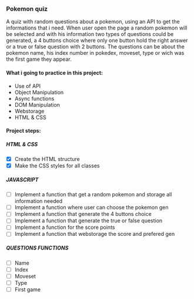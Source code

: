 ### Pokemon quiz

A quiz with random questions about a pokemon, using an API to get the informations that i need. When user open the page a random pokemon will be selected and with his information two types of questions could be generated, a 4 buttons choice where only one button hold the right answer or a true or false question with 2 buttons. The questions can be about the pokemon name, his index number in pokedex, moveset, type or wich was the first game they appear.

#### What i going to practice in this project:
- Use of API
- Object Manipulation
- Async functions
- DOM Manipulation
- Webstorage
- HTML & CSS

#### Project steps:
##### HTML & CSS
- [x] Create the HTML structure
- [x] Make the CSS styles for all classes
##### JAVASCRIPT
- [ ] Implement a function that get a random pokemon and storage all information needed
- [ ] Implement a function where user can choose the pokemon gen
- [ ] Implement a function that generate the 4 buttons choice
- [ ] Implement a function that generate the true or false question
- [ ] Implement a function for the score points
- [ ] Implement a function that webstorage the score and prefered gen
##### QUESTIONS FUNCTIONS
- [ ] Name
- [ ] Index
- [ ] Moveset
- [ ] Type
- [ ] First game
